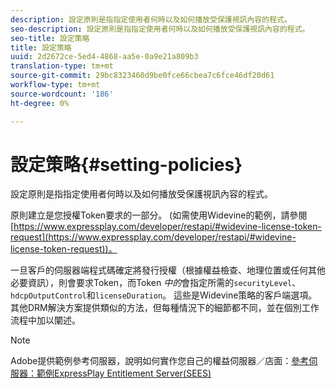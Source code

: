 ```yaml
---
description: 設定原則是指指定使用者何時以及如何播放受保護視訊內容的程式。
seo-description: 設定原則是指指定使用者何時以及如何播放受保護視訊內容的程式。
seo-title: 設定策略
title: 設定策略
uuid: 2d2672ce-5ed4-4868-aa5e-0a9e21a809b3
translation-type: tm+mt
source-git-commit: 29bc8323460d9be0fce66cbea7c6fce46df20d61
workflow-type: tm+mt
source-wordcount: '186'
ht-degree: 0%

---
```



# 設定策略{#setting-policies}

設定原則是指指定使用者何時以及如何播放受保護視訊內容的程式。

原則建立是您授權Token要求的一部分。 (如需使用Widevine的範例，請參閱[https://www.expressplay.com/developer/restapi/#widevine-license-token-request](https://www.expressplay.com/developer/restapi/#widevine-license-token-request))。

一旦客戶的伺服器端程式碼確定將發行授權（根據權益檢查、地理位置或任何其他必要資訊），則會要求Token，而Token *中的*&#x200B;會指定所需的`securityLevel`、`hdcpOutputControl`和`licenseDuration`。 這些是Widevine策略的客戶端選項。 其他DRM解決方案提供類似的方法，但每種情況下的細節都不同，並在個別工作流程中加以闡述。

>[!NOTE]
>
>Adobe提供範例參考伺服器，說明如何實作您自己的權益伺服器／店面：[參考伺服器：範例ExpressPlay Entitlement Server(SEES)](../../multi-drm-workflows/feature-topics/sees-reference-server.md)

